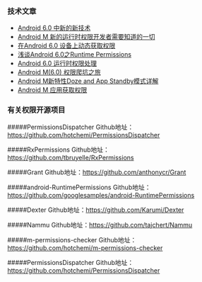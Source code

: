 ### 技术文章  
* [Android 6.0 中新的新技术](http://www.race604.com/whats-new-in-android6-0/)
* [Android M 新的运行时权限开发者需要知道的一切](http://gold.xitu.io/entry/55e2fa1a00b075a5f29a261c)
* [在Android 6.0 设备上动态获取权限](http://maoruibin.github.io/%E6%8A%80%E6%9C%AF/2015/11/10/android_m_permission.html)
* [浅谈Android 6.0之Runtime Permissions](http://www.cnblogs.com/zqlxtt/p/4873831.html)
* [Android 6.0 运行时权限处理](http://www.aswifter.com/2015/11/04/android-6-permission/)
* [Android M(6.0) 权限爬坑之旅](https://yanlu.me/android-m6-0-permission-chasm/)
* [Android M新特性Doze and App Standby模式详解](http://zhuanlan.zhihu.com/magilu/20323263)
* [Android M 应用获取权限](http://kingideayou.github.io/2015/11/09/Android_M_permissions/)


### 有关权限开源项目
#####PermissionsDispatcher
Github地址：https://github.com/hotchemi/PermissionsDispatcher

#####RxPermissions
Github地址：https://github.com/tbruyelle/RxPermissions

#####Grant
Github地址：https://github.com/anthonycr/Grant

#####android-RuntimePermissions
Github地址：https://github.com/googlesamples/android-RuntimePermissions

#####Dexter
Github地址：https://github.com/Karumi/Dexter

#####Nammu
Github地址：https://github.com/tajchert/Nammu

#####m-permissions-checker
Github地址：https://github.com/hotchemi/m-permissions-checker

#####PermissionsDispatcher
Github地址：https://github.com/hotchemi/PermissionsDispatcher



